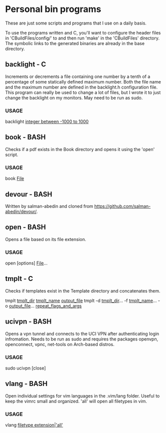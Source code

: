 # Personal bin programs

These are just some scripts and programs that I use on a daily basis.

To use the programs written and C, you'll want to configure the header files
in 'CBuildFiles/config/' to and then run 'make' in the 'CBuildFiles' directory.
The symbolic links to the generated binaries are already in the base directory.

## backlight - C

Increments or decrements a file containing one number by a tenth of a percentage of some
statically defined maximum number. Both the file name and the maximum number
are defined in the backlight.h configuration file. This program can really be used to
change a lot of files, but I wrote it to just change the backlight on my
monitors. May need to be run as sudo.

### USAGE

backlight <u>integer between -1000 to 1000</u>

## book - BASH

Checks if a pdf exists in the Book directory and opens it using the 'open'
script.

### USAGE

book <u>File</u>

## devour - BASH

Written by salman-abedin and cloned from
https://github.com/salman-abedin/devour/.

## open - BASH

Opens a file based on its file extension.

### USAGE

open [options] <u>File</u>...

## tmplt - C

Checks if templates exist in the Template directory and concatenates them.

tmplt <u>tmplt_dir</u> <u>tmplt_name</u> <u>output_file</u>
tmplt -d <u>tmplt_dir</u>... -f <u>tmplt_name</u>... -o <u>output_file</u>... <u>repeat_flags_and_args</u>


## ucivpn - BASH

Opens a vpn tunnel and connects to the UCI VPN after authenticating login
infromation. Needs to be run as sudo and requires the packages openvpn,
openconnect, vpnc, net-tools on Arch-based distros.

### USAGE

sudo ucivpn [close]

## vlang - BASH

Open individual settings for vim languages in the .vim/lang folder. Useful
to keep the vimrc small and organized. 'all' will open all filetypes in vim.

### USAGE

vlang <u>filetype extension|'all'</u>
